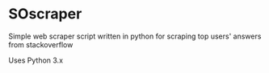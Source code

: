 # SOscraper
Simple web scraper script written in python for scraping top users' answers from stackoverflow

Uses Python 3.x
